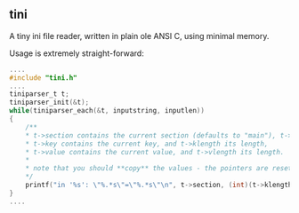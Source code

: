 ## tini

A tiny ini file reader, written in plain ole ANSI C, using minimal memory.

Usage is extremely straight-forward:

```C
....
#include "tini.h"
....
tiniparser_t t;
tiniparser_init(&t);
while(tiniparser_each(&t, inputstring, inputlen))
{
    /**
    * t->section contains the current section (defaults to "main"), t->slength its length,
    * t->key contains the current key, and t->klength its length,
    * t->value contains the current value, and t->vlength its length.
    *
    * note that you should **copy** the values - the pointers are reset with each loop.
    */
    printf("in '%s': \"%.*s\"=\"%.*s\"\n", t->section, (int)(t->klength), t->key, (int)(t->vlength), t->value);
}
....
```